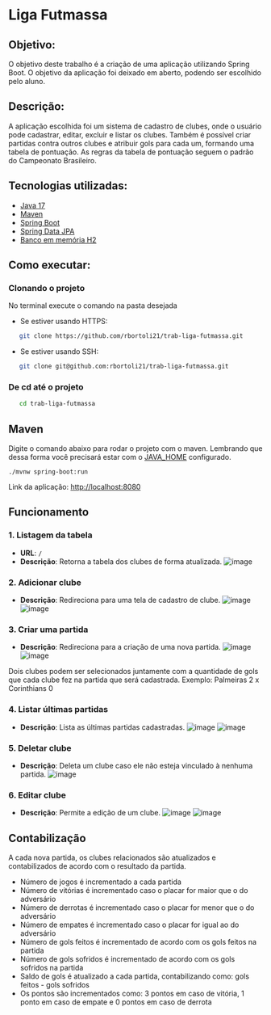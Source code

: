 # Liga Futmassa

## Objetivo:

O objetivo deste trabalho é a criação de uma aplicação utilizando Spring Boot. O objetivo da aplicação foi deixado em aberto, podendo ser escolhido pelo aluno.

## Descrição:

A aplicação escolhida foi um sistema de cadastro de clubes, onde o usuário pode cadastrar, editar, excluir e listar os clubes. Também é possível criar partidas contra outros clubes e atribuir gols para cada um, formando uma tabela de pontuação. As regras da tabela de pontuação seguem o padrão do Campeonato Brasileiro.

## Tecnologias utilizadas:

- [Java 17](https://www.oracle.com/java/technologies/downloads/#java17)
- [Maven](https://maven.apache.org/)
- [Spring Boot](https://spring.io/projects/spring-boot)
- [Spring Data JPA](https://spring.io/projects/spring-data-jpa)
- [Banco em memória H2](https://www.h2database.com/html/main.html)

## Como executar:

### Clonando o projeto

No terminal execute o comando na pasta desejada
- Se estiver usando HTTPS: 

```bash
   git clone https://github.com/rbortoli21/trab-liga-futmassa.git
```

- Se estiver usando SSH: 

```bash
   git clone git@github.com:rbortoli21/trab-liga-futmassa.git
```

### De cd até o projeto

```bash
   cd trab-liga-futmassa
```
## Maven
Digite o comando abaixo para rodar o projeto com o maven. Lembrando que dessa forma você precisará estar com o [JAVA_HOME](https://confluence.atlassian.com/confbr1/configurando-a-variavel-java_home-no-windows-933709538.html) configurado.

```
./mvnw spring-boot:run
```

Link da aplicação: [http://localhost:8080](http://localhost:8080)

## Funcionamento

### 1. Listagem da tabela

- **URL**: `/`
- **Descrição**: Retorna a tabela dos clubes de forma atualizada.
![image](https://github.com/rbortoli21/trab-liga-futmassa/assets/71893509/bc9055ce-4ee0-4459-b3f5-90be61ceaf0d)


### 2. Adicionar clube
- **Descrição**: Redireciona para uma tela de cadastro de clube.
![image](https://github.com/rbortoli21/trab-liga-futmassa/assets/71893509/78930749-88af-48ec-8405-c48dfc6c2102)
![image](https://github.com/rbortoli21/trab-liga-futmassa/assets/71893509/6aec5a30-e2f4-4a93-8f62-7b31140c3818)


### 3. Criar uma partida
- **Descrição**: Redireciona para a criação de uma nova partida.
![image](https://github.com/rbortoli21/trab-liga-futmassa/assets/71893509/1ff33f69-5bac-43b3-abc3-094e3e143d2e)
![image](https://github.com/rbortoli21/trab-liga-futmassa/assets/71893509/94664d25-8a27-4f87-94bc-bbc4841405bd)

Dois clubes podem ser selecionados juntamente com a quantidade de gols que cada clube fez na partida que será cadastrada.
Exemplo: Palmeiras 2 x Corinthians 0

### 4. Listar últimas partidas
- **Descrição**: Lista as últimas partidas cadastradas.
![image](https://github.com/rbortoli21/trab-liga-futmassa/assets/71893509/c8be8f37-14bc-4d10-acfa-7132002f8f59)
![image](https://github.com/rbortoli21/trab-liga-futmassa/assets/71893509/fff7b22b-f6d8-42a1-8ade-efadfa3629a8)


### 5. Deletar clube
- **Descrição**: Deleta um clube caso ele não esteja vinculado à nenhuma partida.
![image](https://github.com/rbortoli21/trab-liga-futmassa/assets/71893509/1da8855c-576c-4e42-888d-c5ac07302413)


### 6. Editar clube
- **Descrição**: Permite a edição de um clube.
![image](https://github.com/rbortoli21/trab-liga-futmassa/assets/71893509/5b4681ce-ccd8-4579-bf12-1edfa274b636)
![image](https://github.com/rbortoli21/trab-liga-futmassa/assets/71893509/2264b73b-4978-4caf-91e1-35d1095f049a)


## Contabilização
A cada nova partida, os clubes relacionados são atualizados e contabilizados de acordo com o resultado da partida.
- Número de jogos é incrementado a cada partida
- Número de vitórias é incrementado caso o placar for maior que o do adversário
- Número de derrotas é incrementado caso o placar for menor que o do adversário
- Número de empates é incrementado caso o placar for igual ao do adversário
- Número de gols feitos é incrementado de acordo com os gols feitos na partida
- Número de gols sofridos é incrementado de acordo com os gols sofridos na partida
- Saldo de gols é atualizado a cada partida, contabilizando como: gols feitos - gols sofridos
- Os pontos são incrementados como: 3 pontos em caso de vitória, 1 ponto em caso de empate e 0 pontos em caso de derrota
